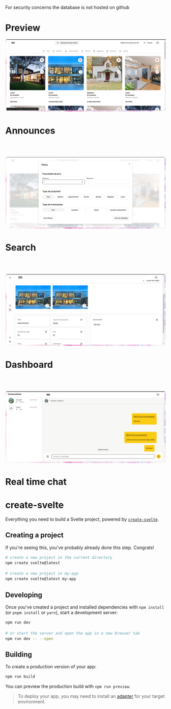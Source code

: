 For security concerns the database is not hosted on github

# Preview

<p>
<img src="https://github.com/youllz/so/blob/master/static/images/home.png" />
<h1>
Announces
</h1>
</p>

<br></br>

<p>
<img src="https://github.com/youllz/so/blob/master/static/images/filter-search.png" />
<h1>
Search
</h1>
</p>

<br></br>

<p>
<img src="https://github.com/youllz/so/blob/master/static/images/dashboard.png" />
<h1>
Dashboard
</h1>

</p>
<br></br>
<p>
<img src="https://github.com/youllz/so/blob/master/static/images/chat.png" />
<h1>
Real time chat
</h1>
</p>

# create-svelte

Everything you need to build a Svelte project, powered by [`create-svelte`](https://github.com/sveltejs/kit/tree/main/packages/create-svelte).

## Creating a project

If you're seeing this, you've probably already done this step. Congrats!

```bash
# create a new project in the current directory
npm create svelte@latest

# create a new project in my-app
npm create svelte@latest my-app
```

## Developing

Once you've created a project and installed dependencies with `npm install` (or `pnpm install` or `yarn`), start a development server:

```bash
npm run dev

# or start the server and open the app in a new browser tab
npm run dev -- --open
```

## Building

To create a production version of your app:

```bash
npm run build
```

You can preview the production build with `npm run preview`.

> To deploy your app, you may need to install an [adapter](https://kit.svelte.dev/docs/adapters) for your target environment.
